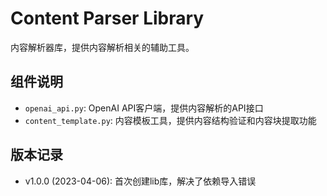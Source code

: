 # Content Parser Library

内容解析器库，提供内容解析相关的辅助工具。

## 组件说明

- `openai_api.py`: OpenAI API客户端，提供内容解析的API接口
- `content_template.py`: 内容模板工具，提供内容结构验证和内容块提取功能

## 版本记录

- v1.0.0 (2023-04-06): 首次创建lib库，解决了依赖导入错误
